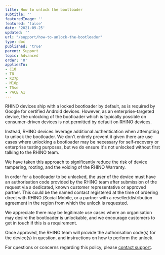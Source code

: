 ```yaml
---
title: How to unlock the bootloader
subtitle: ''
featuredImage: ''
featured: 'false'
date: '2021-09-25'
updated: ''
url: "/support/how-to-unlock-the-bootloader"
type: doc
published: 'true'
parent: Support
topic: Advanced
order: '0'
appliesTo:
- C10
- T8
- K27p
- M10p
- T5se
- PACE A1
---
```


RHINO devices ship with a locked bootloader by default, as is required by Google for certified Android devices. However, as an enterprise-targeted device, the unlocking of the bootloader which is typically possible on consumer-driven devices is not permitted by default on RHINO devices.

Instead, RHINO devices leverage additional authentication when attempting to unlock the bootloader. We don't entirely prevent it given there are use cases where unlocking a bootloader may be necessary for self-recovery or enterprise testing purposes, but we do ensure it's not unlocked without first talking to the RHINO team.

We have taken this approach to significantly reduce the risk of device tampering, rooting, and the voiding of the RHINO Warranty.

In order for a bootloader to be unlocked, the user of the device must have an authorisation code provided by the RHINO team after submission of the request via a dedicated, known customer representative or approved partner. This could be the named contact registered at the time of ordering direct with RHINO /Social Mobile, or a partner with a reseller/distribution agreement in the region from which the unlock is requested.

We appreciate there may be legitimate use cases where an organisation may desire the bootloader is unlockable, and we encourage customers to get in touch if this is a requirement.

Once approved, the RHINO team will provide the authorisation code(s) for the device(s) in question, and instructions on how to perform the unlock.

For questions or concerns regarding this policy, please [contact support](/support/escalate).
